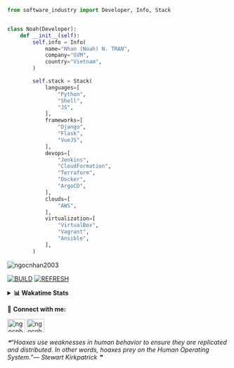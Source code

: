 ```python
from software_industry import Developer, Info, Stack


class Noah(Developer):
    def __init__(self):
        self.info = Info(
            name="Nhan (Noah) N. TRAN",
            company="GVM",
            country="Vietnam",
        )

        self.stack = Stack(
            languages=[
                "Python",
                "Shell",
                "JS",
            ],
            frameworks=[
                "Django",
                "Flask",
                "VueJS",
            ],
            devops=[
                "Jenkins",
                "CloudFormation",
                "Terraform",
                "Docker",
                "ArgoCD",
            ],
            clouds=[
                "AWS",
            ],
            virtualization=[
                "VirtualBox",
                "Vagrant",
                "Ansible",
            ],
        )
```
<img src="https://komarev.com/ghpvc/?username=ngocnhan2003&label=Profile%20views&color=0e75b6&style=flat" alt="ngocnhan2003" /> 

[![BUILD](https://github.com/ngocnhan2003/ngocnhan2003/actions/workflows/001_build.yml/badge.svg)](https://github.com/ngocnhan2003/ngocnhan2003/actions/workflows/001_build.yml)
[![REFRESH](https://github.com/ngocnhan2003/ngocnhan2003/actions/workflows/002_refresh.yml/badge.svg)](https://github.com/ngocnhan2003/ngocnhan2003/actions/workflows/002_refresh.yml)

<details> 
  <summary><b>📊 Wakatime Stats</b></summary>
  <br>
  
<!--START_SECTION:waka-->
![Code Time](http://img.shields.io/badge/Code%20Time-656%20hrs%2047%20mins-blue)

**I'm an Early 🐤** 

```text
🌞 Morning    72 commits     ████████░░░░░░░░░░░░░░░░░   31.72% 
🌆 Daytime    63 commits     ███████░░░░░░░░░░░░░░░░░░   27.75% 
🌃 Evening    18 commits     ██░░░░░░░░░░░░░░░░░░░░░░░   7.93% 
🌙 Night      74 commits     ████████░░░░░░░░░░░░░░░░░   32.6%

```
📅 **I'm Most Productive on Wednesday** 

```text
Monday       42 commits     ████░░░░░░░░░░░░░░░░░░░░░   18.5% 
Tuesday      28 commits     ███░░░░░░░░░░░░░░░░░░░░░░   12.33% 
Wednesday    124 commits    █████████████░░░░░░░░░░░░   54.63% 
Thursday     5 commits      ░░░░░░░░░░░░░░░░░░░░░░░░░   2.2% 
Friday       4 commits      ░░░░░░░░░░░░░░░░░░░░░░░░░   1.76% 
Saturday     9 commits      █░░░░░░░░░░░░░░░░░░░░░░░░   3.96% 
Sunday       15 commits     █░░░░░░░░░░░░░░░░░░░░░░░░   6.61%

```


📊 **This Week I Spent My Time On** 

```text
⌚︎ Time Zone: Asia/Ho_Chi_Minh

💬 Programming Languages: 
Go                       7 hrs 25 mins       ████████████████░░░░░░░░░   65.63% 
YAML                     52 mins             ██░░░░░░░░░░░░░░░░░░░░░░░   7.74% 
SQL                      44 mins             █░░░░░░░░░░░░░░░░░░░░░░░░   6.55% 
JavaScript               29 mins             █░░░░░░░░░░░░░░░░░░░░░░░░   4.29% 
Other                    20 mins             ░░░░░░░░░░░░░░░░░░░░░░░░░   3.02%

🔥 Editors: 
GoLand                   9 hrs 54 mins       ██████████████████████░░░   87.58% 
VS Code                  1 hr 24 mins        ███░░░░░░░░░░░░░░░░░░░░░░   12.42%

💻 Operating System: 
Linux                    11 hrs 19 mins      █████████████████████████   100.0%

```

**I Mostly Code in Python** 

```text
Python                   14 repos            ███████████░░░░░░░░░░░░░░   43.75% 
JavaScript               6 repos             ████░░░░░░░░░░░░░░░░░░░░░   18.75% 
TypeScript               2 repos             █░░░░░░░░░░░░░░░░░░░░░░░░   6.25% 
Kotlin                   2 repos             █░░░░░░░░░░░░░░░░░░░░░░░░   6.25% 
Vue                      2 repos             █░░░░░░░░░░░░░░░░░░░░░░░░   6.25%

```



 Last Updated on 30/11/2022 14:09:45 UTC+7
<!--END_SECTION:waka-->
</details>

🔗 **Connect with me:**

<a href="https://linkedin.com/in/ngocnhan2003" target="blank"><img align="center" src="https://raw.githubusercontent.com/rahuldkjain/github-profile-readme-generator/master/src/images/icons/Social/linked-in-alt.svg" alt="ngocnhan2003" height="30" width="40" /></a>
<a href="https://instagram.com/ngocnhan2003" target="blank"><img align="center" src="https://raw.githubusercontent.com/rahuldkjain/github-profile-readme-generator/master/src/images/icons/Social/instagram.svg" alt="ngocnhan2003" height="30" width="40" /></a>


<!--STARTS_HERE_QUOTE_README-->
<i>❝“Hoaxes use weaknesses in human behavior to ensure they are replicated and distributed.  In other words, hoaxes prey on the Human Operating System.”— Stewart Kirkpatrick   ❞</i>
<!--ENDS_HERE_QUOTE_README-->
